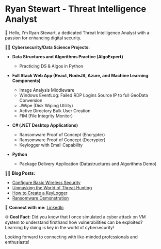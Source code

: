 # Ryan Stewart - Threat Intelligence Analyst

👋 Hello, I'm Ryan Stewart, a dedicated Threat Intelligence Analyst with a passion for enhancing digital security.

👨‍💻 **Cybersecurity/Data Science Projects:**

- **Data Structures and Algorithms Practice (AlgoExpert)**
  - Practicing DS & Algos in Python

- **Full Stack Web App (React, NodeJS, Azure, and Machine Learning Components)**
  - Image Analysis Middleware
  - Windows EventLog: Failed RDP Logins Source IP to full GeoData Conversion
  - JWipe (Disk Wiping Utility)
  - Active Directory Bulk User Creation
  - FIM (File Integrity Monitor)

- **C# (.NET Desktop Applications)**
  - Ransomware Proof of Concept (Encrypter)
  - Ransomware Proof of Concept (Decrypter)
  - Keylogger with Email Capability

- **Python**
  - Package Delivery Application (Datastructures and Algorithms Demo)

👨‍💻 **Blog Posts:**

- [Configure Basic Wireless Security](https://medium.com/@stewart.rj.b/configure-basic-wireless-security-e49fd694ce54)
- [Unmasking the World of Threat Hunting](https://medium.com/@stewart.rj.b/fa06b964120f)
- [How to Create a KeyLogger](#)
- [Ransomware Demonstration](#)

🤝 **Connect with me:**
[LinkedIn](https://www.linkedin.com/in/ryan-stewart-clt21)

🌐 **Cool Fact:** Did you know that I once simulated a cyber attack on VM system to understand firsthand how vulnerabilities can be exploited? Learning by doing is key in the world of cybersecurity!

Looking forward to connecting with like-minded professionals and enthusiasts!
